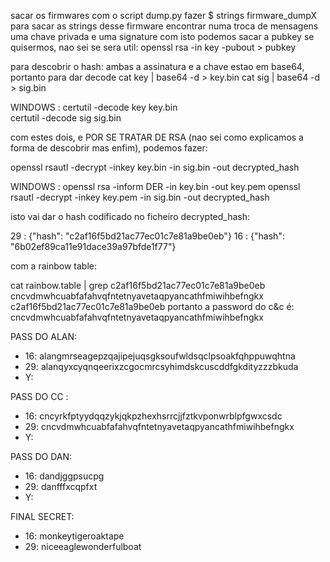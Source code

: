 sacar os firmwares com o script dump.py
fazer $ strings firmware_dumpX para sacar as strings desse firmware
encontrar numa troca de mensagens uma chave privada e uma signature
com isto podemos sacar a pubkey se quisermos, nao sei se sera util: openssl rsa -in key -pubout > pubkey


para descobrir o hash: ambas a assinatura e a chave estao em base64, portanto para dar decode
cat key | base64 -d > key.bin
cat sig | base64 -d > sig.bin

WINDOWS : 
certutil -decode key key.bin  
certutil -decode sig sig.bin  

com estes dois, e POR SE TRATAR DE RSA (nao sei como explicamos a forma de descobrir mas enfim), podemos fazer:  

openssl rsautl -decrypt -inkey key.bin -in sig.bin -out decrypted_hash

WINDOWS : 
openssl rsa -inform DER -in key.bin -out key.pem 
openssl rsautl -decrypt -inkey key.pem -in sig.bin -out decrypted_hash 

isto vai dar o hash codificado no ficheiro decrypted_hash:

29 : {"hash": "c2af16f5bd21ac77ec01c7e81a9be0eb"}
16 : {"hash": "6b02ef89ca11e91dace39a97bfde1f77"}

com a rainbow table:

cat rainbow.table | grep c2af16f5bd21ac77ec01c7e81a9be0eb
cncvdmwhcuabfafahvqfntetnyavetaqpyancathfmiwihbefngkx c2af16f5bd21ac77ec01c7e81a9be0eb
portanto a password do c&c é: cncvdmwhcuabfafahvqfntetnyavetaqpyancathfmiwihbefngkx

PASS DO ALAN:
- 16: alangmrseagepzqajipejuqsgksoufwldsqclpsoakfqhppuwqhtna
- 29: alanqyxcyqnqeerixzcgocmrcsyhimdskcuscddfgkdityzzzbkuda
- Y: 

PASS DO CC : 
- 16: cncyrkfptyydqqzykjqkpzhexhsrrcjjfztkvponwrblpfgwxcsdc
- 29: cncvdmwhcuabfafahvqfntetnyavetaqpyancathfmiwihbefngkx
- Y: 

PASS DO DAN:
- 16: dandjggpsucpg
- 29: danfffxcqpfxt
- Y: 

FINAL SECRET:
- 16: monkeytigeroaktape
- 29: niceeaglewonderfulboat
